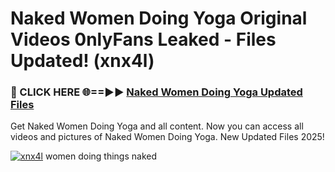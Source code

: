 # Naked Women Doing Yoga Original Videos 0nlyFans Leaked - Files Updated! (xnx4l)

<h3>🔴 CLICK HERE 🌐==►► <a href="https://tinyurl.com/yckcrads" rel="nofollow">Naked Women Doing Yoga Updated Files</a></h3>

Get Naked Women Doing Yoga and all content. Now you can access all videos and pictures of Naked Women Doing Yoga. New Updated Files 2025!

[![xnx4l](https://i.imgur.com/hpKpOFt.gif)](https://tinyurl.com/yckcrads)
women doing things naked